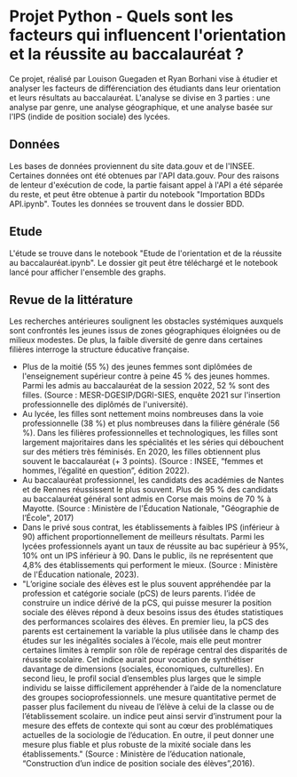 # Projet Python - Quels sont les facteurs qui influencent l'orientation et la réussite au baccalauréat ?

Ce projet, réalisé par Louison Guegaden et Ryan Borhani vise à étudier et analyser les facteurs de différenciation des étudiants dans leur orientation et leurs résultats au baccalauréat.
L'analyse se divise en 3 parties : une analyse par genre, une analyse géographique, et une analyse basée sur l'IPS (indide de position sociale) des lycées.

## Données
Les bases de données proviennent du site data.gouv et de l'INSEE. Certaines données ont été obtenues par l'API data.gouv. Pour des raisons de lenteur d'exécution de code, la partie faisant appel à l'API a été séparée du reste, et peut être obtenue à partir du notebook "Importation BDDs API.ipynb".
Toutes les données se trouvent dans le dossier BDD.

## Etude
L'étude se trouve dans le notebook "Etude de l'orientation et de la réussite au baccalauréat.ipynb". Le dossier git peut être téléchargé et le notebook lancé pour afficher l'ensemble des graphs.

## Revue de la littérature 

Les recherches antérieures soulignent les obstacles systémiques auxquels sont confrontés les jeunes issus de zones géographiques éloignées ou de milieux modestes. De plus, la faible diversité de genre dans certaines filières interroge la structure éducative française.

- Plus de la moitié (55 %) des jeunes femmes sont diplômées de l'enseignement supérieur contre à peine 45 % des jeunes hommes. Parmi les admis au baccalauréat de la session 2022, 52 % sont des filles. (Source : MESR-DGESIP/DGRI-SIES, enquête 2021 sur l'insertion professionnelle des diplômés de l'université).
- Au lycée, les filles sont nettement moins nombreuses dans la voie professionnelle (38 %) et plus nombreuses dans la filière générale (56 %). Dans les filières professionnelles et technologiques, les filles sont largement majoritaires dans les spécialités et les séries qui débouchent sur des métiers très féminisés. En 2020, les filles obtiennent plus souvent le baccalauréat (+ 3 points). (Source : INSEE, “femmes et hommes, l’égalité en question”, édition 2022).
- Au baccalauréat professionnel, les candidats des académies de Nantes et de Rennes réussissent le plus souvent. Plus de 95 % des candidats au baccalauréat général sont admis en Corse mais moins de 70 % à Mayotte. (Source : Ministère de l'Éducation Nationale, "Géographie de l’École", 2017)
- Dans le privé sous contrat, les établissements à faibles IPS (inférieur à 90) affichent proportionnellement de meilleurs résultats. Parmi les lycées professionnels ayant un taux de réussite au bac supérieur à 95%, 10% ont un IPS inférieur à 90. Dans le public, ils ne représentent que 4,8% des établissements qui performent le mieux. (Source : Ministère de l'Éducation nationale, 2023).
- "L’origine sociale des élèves est le plus souvent appréhendée par la profession et catégorie sociale (pCS) de leurs parents. l’idée de construire un indice dérivé de la pCS, qui puisse mesurer la position sociale des élèves répond à deux besoins issus des études statistiques des performances scolaires des élèves. En premier lieu, la pCS des parents est certainement la variable la plus utilisée dans le champ des études sur les inégalités sociales à l’école, mais elle peut montrer certaines limites à remplir son rôle de repérage central des disparités de réussite scolaire. Cet indice aurait pour vocation de synthétiser davantage de dimensions (sociales, économiques, culturelles). En second lieu, le profil social d’ensembles plus larges que le simple individu se laisse difficilement appréhender à l’aide de la nomenclature des groupes socioprofessionnels. une mesure quantitative permet de passer plus facilement du niveau de l’élève à celui de la classe ou de l’établissement scolaire. un indice peut ainsi servir d’instrument pour la mesure des effets de contexte qui sont au cœur des problématiques actuelles de la sociologie de l’éducation. En outre, il peut donner une mesure plus fiable et plus robuste de la mixité sociale dans les établissements."  (Source : Ministère de l’éducation nationale, “Construction d’un indice de position sociale des élèves”,2016). 
